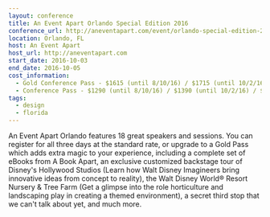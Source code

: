 ```yaml
---
layout: conference
title: An Event Apart Orlando Special Edition 2016
conference_url: http://aneventapart.com/event/orlando-special-edition-2016
location: Orlando, FL
host: An Event Apart
host_url: http://aneventapart.com
start_date: 2016-10-03
end_date: 2016-10-05
cost_information:
  - Gold Conference Pass - $1615 (until 8/10/16) / $1715 (until 10/2/16) / $1815 (at-the-door)
  - Conference Pass - $1290 (until 8/10/16) / $1390 (until 10/2/16) / $1490 (at-the-door)
tags:
  - design
  - florida
---
```


An Event Apart Orlando features 18 great speakers and sessions. You can register for all three days at the standard rate, or upgrade to a Gold Pass which adds extra magic to your experience, including a complete set of eBooks from A Book Apart, an exclusive customized backstage tour of Disney's Hollywood Studios (Learn how Walt Disney Imagineers bring innovative ideas from concept to reality), the Walt Disney World® Resort Nursery & Tree Farm (Get a glimpse into the role horticulture and landscaping play in creating a themed environment), a secret third stop that we can't talk about yet, and much more.